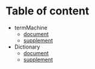 # Table of content
* termMachine
    * [document]("./termMachine.md")
    * [supplement]("termMachine.pdf")
* Dictionary
    * [document]("./Dictionary.md")
    * [supplement]("./Dictionary.pdf")
